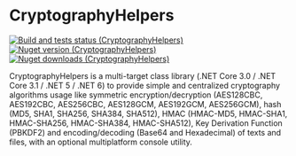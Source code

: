 # CryptographyHelpers
[![Build and tests status (CryptographyHelpers)](https://github.com/alecgn/CryptographyHelpers/workflows/build-and-test/badge.svg)](#)
[![Nuget version (CryptographyHelpers)](https://img.shields.io/nuget/v/CryptographyHelpers)](https://nuget.org/packages/CryptographyHelpers) 
[![Nuget downloads (CryptographyHelpers)](https://img.shields.io/nuget/dt/CryptographyHelpers)](https://nuget.org/packages/CryptographyHelpers)

CryptographyHelpers is a multi-target class library (.NET Core 3.0 / .NET Core 3.1 / .NET 5 / .NET 6) to provide simple and centralized cryptography algorithms usage like symmetric encryption/decryption (AES128CBC, AES192CBC, AES256CBC, AES128GCM, AES192GCM, AES256GCM), hash (MD5, SHA1, SHA256, SHA384, SHA512), HMAC (HMAC-MD5, HMAC-SHA1, HMAC-SHA256, HMAC-SHA384, HMAC-SHA512), Key Derivation Function (PBKDF2) and encoding/decoding (Base64 and Hexadecimal) of texts and files, with an optional multiplatform console utility.

